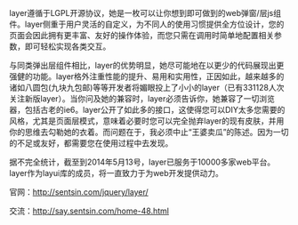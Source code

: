 ﻿layer遵循于LGPL开源协议，她是一枚可以让你想到即可做到的web弹窗/层js组件。layer侧重于用户灵活的自定义，为不同人的使用习惯提供全方位设计，您的页面会因此拥有更丰富、友好的操作体验，而您只需在调用时简单地配置相关参数，即可轻松实现各类交互。

与同类弹出层组件相比，layer的优势明显，她尽可能地在以更少的代码展现出更强健的功能。layer格外注重性能的提升、易用和实用性，正因如此，越来越多的诸如八圆包(九块九包邮)等等开发者将媚眼投上了小小的layer（已有331128人次关注新版layer）。当你问及她的兼容时，layer必须告诉你，她兼容了一切浏览器，包括古老的ie6。layer公开了如此多的接口，这使得您可以DIY太多您需要的风格，尤其是页面层模式，意味着必要时您可以完全抛弃layer的现有皮肤，并用你的思维去勾勒她的衣着。而问题在于，我必须中止“王婆卖瓜”的陈述。因为一切的不足或友好，都需要您在使用过程中去发现。

据不完全统计，截至到2014年5月13号，layer已服务于10000多家web平台。layer作为layui库的成员，将一直致力于为web开发提供动力。

官网：http://sentsin.com/jquery/layer/

交流：http://say.sentsin.com/home-48.html